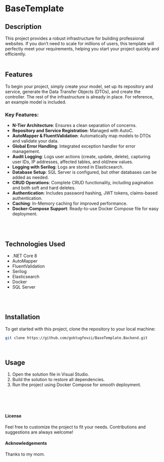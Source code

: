 # BaseTemplate


## Description

This project provides a robust infrastructure for building professional websites. If you don’t need to scale for millions of users, this template will perfectly meet your requirements, helping you start your project quickly and efficiently.
<br/>
<br/>


## Features

To begin your project, simply create your model, set up its repository and service, generate the Data Transfer Objects (DTOs), and create the controller. The rest of the infrastructure is already in place. For reference, an example model is included.

### Key Features:
- **N-Tier Architecture**: Ensures a clean separation of concerns.
- **Repository and Service Registration**: Managed with AutoC.
- **AutoMapper & FluentValidation**: Automatically map models to DTOs and validate your data.
- **Global Error Handling**: Integrated exception handler for error management.
- **Audit Logging**: Logs user actions (create, update, delete), capturing user IDs, IP addresses, affected tables, and old/new values.
- **Logging with Serilog**: Logs are stored in Elasticsearch.
- **Database Setup**: SQL Server is configured, but other databases can be added as needed.
- **CRUD Operations**: Complete CRUD functionality, including pagination and both soft and hard deletes.
- **Authentication**: Includes password hashing, JWT tokens, claims-based authentication.
- **Caching**: In-Memory caching for improved performance.
- **Docker-Compose Support**: Ready-to-use Docker Compose file for easy deployment.
<br/>
<br/>

## Technologies Used
- .NET Core 8
- AutoMapper
- FluentValidation
- Serilog
- Elasticsearch
- Docker
- SQL Server
<br/>
<br/>

## Installation

To get started with this project, clone the repository to your local machine:</br>
```sh
git clone https://github.com/goktugfevzi/BaseTemplate.Backend.git
```

<br/>

## Usage

1. Open the solution file in Visual Studio.
2. Build the solution to restore all dependencies.
3. Run the project using Docker Compose for smooth deployment.
<br/>
<br/>
<br/>

#### License
Feel free to customize the project to fit your needs. Contributions and suggestions are always welcome!

#### Acknowledgements
Thanks to my mom.


